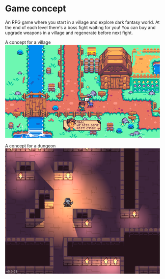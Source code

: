 # Game concept

An RPG game where you start in a village and explore dark fantasy world. At the end of each level there's a boss fight waiting for you! 
You can buy and upgrade weapons in a village and regenerate before next fight. 

A concept for a village </br>
![Village](../images/village.png)

A concept for a dungeon </br>
![Village](../images/dungeon.png)
